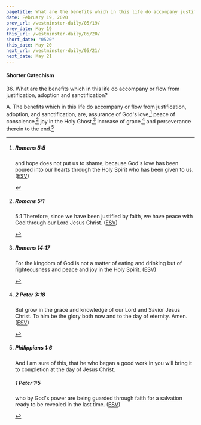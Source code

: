```yaml
---
pagetitle: What are the benefits which in this life do accompany justification?
date: February 19, 2020
prev_url: /westminster-daily/05/19/
prev_date: May 19
this_url: /westminster-daily/05/20/
short_date: "0520"
this_date: May 20
next_url: /westminster-daily/05/21/
next_date: May 21
---
```


#### Shorter Catechism

<span class="q">36.</span> What are the benefits which in this life do accompany or flow from justification, adoption and sanctification?

<span class="q">A.</span> The benefits which in this life do accompany or flow from justification, adoption, and sanctification, are, assurance of God's love,[^fnref:wsc1] peace of conscience,[^fnref:wsc2] joy in the Holy Ghost,[^fnref:wsc3] increase of grace,[^fnref:wsc4] and perseverance therein to the end.[^fnref:wsc5]


[^fnref:wsc1]: <div class="esv"><h5>Romans 5:5</h5> <div class="esv-text"><p id="p45005005.01-1">and hope does not put us to shame, because God's love has been poured into our hearts through the Holy Spirit who has been given to us.  (<a href="http://www.esv.org" class="copyright">ESV</a>)</p> </div> </div>

[^fnref:wsc2]: <div class="esv"><h5>Romans 5:1</h5> <div class="esv-text"> <p id="p45005001.06-1"><span class="chapter-num" id="v45005001-1">5:1&nbsp;</span>Therefore, since we have been justified by faith, we have peace with God through our Lord Jesus Christ.  (<a href="http://www.esv.org" class="copyright">ESV</a>)</p> </div> </div>

[^fnref:wsc3]: <div class="esv"><h5>Romans 14:17</h5> <div class="esv-text"><p id="p45014017.01-1">For the kingdom of God is not a matter of eating and drinking but of righteousness and peace and joy in the Holy Spirit.  (<a href="http://www.esv.org" class="copyright">ESV</a>)</p> </div> </div>

[^fnref:wsc4]: <div class="esv"><h5>2 Peter 3:18</h5> <div class="esv-text"><p id="p61003018.01-1">But grow in the grace and knowledge of our Lord and Savior Jesus Christ. To him be the glory both now and to the day of eternity. Amen.  (<a href="http://www.esv.org" class="copyright">ESV</a>)</p> </div> </div>

[^fnref:wsc5]: <div class="esv"><h5>Philippians 1:6</h5> <div class="esv-text"><p id="p50001006.01-1">And I am sure of this, that he who began a good work in you will bring it to completion at the day of Jesus Christ.</p> </div><h5>1 Peter 1:5</h5> <div class="esv-text"><p id="p60001005.01-2">who by God's power are being guarded through faith for a salvation ready to be revealed in the last time.  (<a href="http://www.esv.org" class="copyright">ESV</a>)</p> </div> </div>

